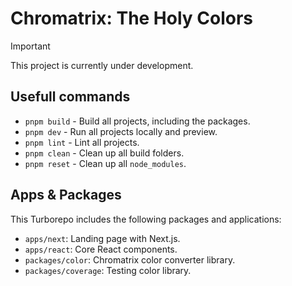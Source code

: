 # Chromatrix: The Holy Colors

> [!IMPORTANT]
> This project is currently under development.

## Usefull commands

- `pnpm build` - Build all projects, including the packages.
- `pnpm dev` - Run all projects locally and preview.
- `pnpm lint` - Lint all projects.
- `pnpm clean` - Clean up all build folders.
- `pnpm reset` - Clean up all `node_modules`.

## Apps & Packages

This Turborepo includes the following packages and applications:
- `apps/next`: Landing page with Next.js.
- `apps/react`: Core React components.
- `packages/color`: Chromatrix color converter library.
- `packages/coverage`: Testing color library.